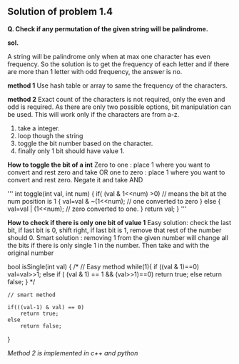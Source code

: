 ## Solution of problem 1.4

**Q. Check if any permutation of the given string will be palindrome.**

**sol.**

A string will be palindrome only when at max one character has even frequency. So the solution is to get the frequency of each letter and if there are more than 1 letter with odd frequency, the answer is no. 

**method 1** 
Use hash table or array to same the frequency of the characters. 

**method 2**
Exact count of the characters is not required, only the even and odd is required. As there are only two possible options, bit manipulation can be used. This will work only if the characters are from a-z. 

1. take a integer.
2. loop though the string 
3. toggle the bit number based on the character.
4. finally only 1 bit should have value 1.

**How to toggle the bit of a int**
Zero to one : place 1 where you want to convert and rest zero and take OR
one to zero : place 1 where you want to convert and rest zero. Negate it and take AND

'''
int toggle(int val, int num)
{
	if( (val & 1<<num) >0)   // means the bit at the num position is 1
	{
		val=val & ~(1<<num); // one converted to zero
	}
	else
	{
		val=val | (1<<num); // zero converted to one. 
	}
	return val;
}
'''

**How to check if there is only one bit of value 1**
Easy solution: check the last bit, if last bit is 0, shift right, if last bit is 1, remove that rest of the number should 0. 
Smart solution : removing 1 from the given number will change all the bits if there is only single 1 in the number. Then take and with the original number

bool isSingle(int val)
{
	/*
	// Easy method
	while(1){
		if ((val & 1)==0)
			val=val>>1;
		else if ( (val & 1) == 1 && (val>>1)==0)
				return true;
			else
				return false;
	}
	*/

	// smart method
	
	if(((val-1) & val) == 0)
		return true;
	else
		return false;
}



*Method 2 is implemented in c++ and python*

